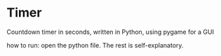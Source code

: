 # Timer
Countdown timer in seconds, written in Python, using pygame for a GUI


how to run: open the python file. The rest is self-explanatory.
